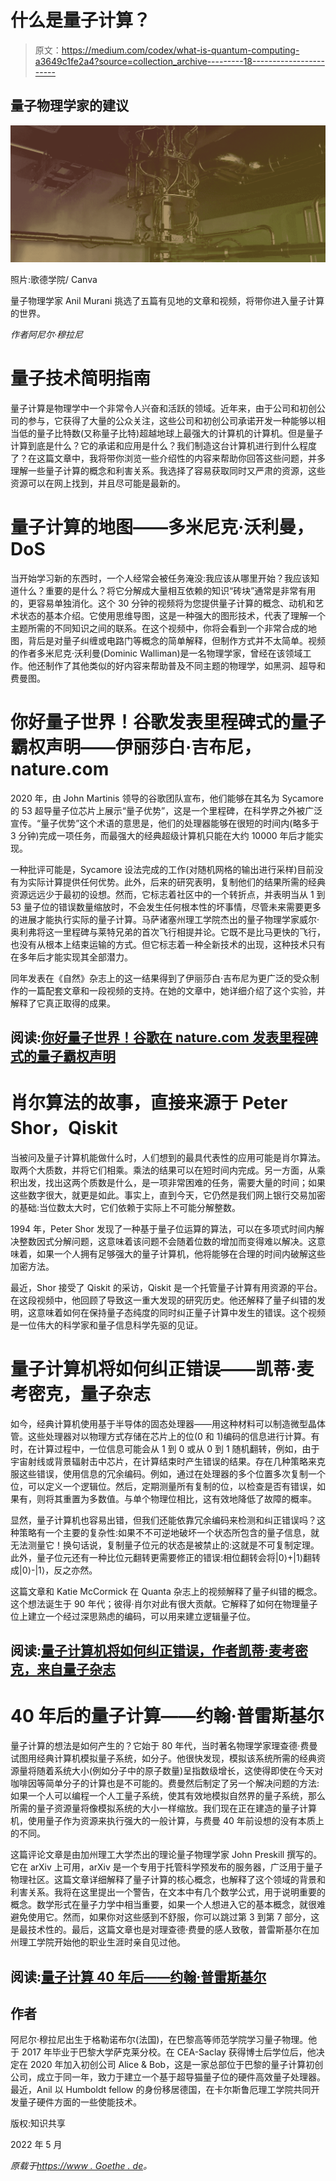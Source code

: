 # 什么是量子计算？

> 原文：<https://medium.com/codex/what-is-quantum-computing-a3649c1fe2a4?source=collection_archive---------18----------------------->

## 量子物理学家的建议

![](img/a0a967dcdfdb7c3e15325c3f4250e512.png)

照片:歌德学院/ Canva

量子物理学家 Anil Murani 挑选了五篇有见地的文章和视频，将带你进入量子计算的世界。

*作者阿尼尔·穆拉尼*

# 量子技术简明指南

量子计算是物理学中一个非常令人兴奋和活跃的领域。近年来，由于公司和初创公司的参与，它获得了大量的公众关注，这些公司和初创公司承诺开发一种能够以相当低的量子比特数(又称量子比特)超越地球上最强大的计算机的计算机。但是量子计算到底是什么？它的承诺和应用是什么？我们制造这台计算机进行到什么程度了？在这篇文章中，我将带你浏览一些介绍性的内容来帮助你回答这些问题，并多理解一些量子计算的概念和利害关系。我选择了容易获取同时又严肃的资源，这些资源可以在网上找到，并且尽可能是最新的。

# 量子计算的地图——多米尼克·沃利曼，DoS

当开始学习新的东西时，一个人经常会被任务淹没:我应该从哪里开始？我应该知道什么？重要的是什么？将它分解成大量相互依赖的知识“砖块”通常是非常有用的，更容易单独消化。这个 30 分钟的视频将为您提供量子计算的概念、动机和艺术状态的基本介绍。它使用思维导图，这是一种强大的图形技术，代表了理解一个主题所需的不同知识之间的联系。在这个视频中，你将会看到一个非常合成的地图，背后是对量子纠缠或电路门等概念的简单解释，但制作方式并不太简单。视频的作者多米尼克·沃利曼(Dominic Walliman)是一名物理学家，曾经在该领域工作。他还制作了其他类似的好内容来帮助普及不同主题的物理学，如黑洞、超导和费曼图。

# 你好量子世界！谷歌发表里程碑式的量子霸权声明——伊丽莎白·吉布尼，nature.com

2020 年，由 John Martinis 领导的谷歌团队宣布，他们能够在其名为 Sycamore 的 53 超导量子位芯片上展示“量子优势”，这是一个里程碑，在科学界之外被广泛宣传。“量子优势”这个术语的意思是，他们的处理器能够在很短的时间内(略多于 3 分钟)完成一项任务，而最强大的经典超级计算机只能在大约 10000 年后才能实现。

一种批评可能是，Sycamore 设法完成的工作(对随机网格的输出进行采样)目前没有为实际计算提供任何优势。此外，后来的研究表明，复制他们的结果所需的经典资源远远少于最初的设想。然而，它标志着社区中的一个转折点，并表明当从 1 到 53 量子位的错误数量缩放时，不会发生任何根本性的坏事情，尽管未来需要更多的进展才能执行实际的量子计算。马萨诸塞州理工学院杰出的量子物理学家威尔·奥利弗将这一里程碑与莱特兄弟的首次飞行相提并论。它既不是比马更快的飞行，也没有从根本上结束运输的方式。但它标志着一种全新技术的出现，这种技术只有在多年后才能实现其全部潜力。

同年发表在《自然》杂志上的这一结果得到了伊丽莎白·吉布尼为更广泛的受众制作的一篇配套文章和一段视频的支持。在她的文章中，她详细介绍了这个实验，并解释了它真正取得的成果。

## 阅读:[你好量子世界！谷歌在 nature.com 发表里程碑式的量子霸权声明](https://www.nature.com/articles/d41586-019-03213-z%20)

# 肖尔算法的故事，直接来源于 Peter Shor，Qiskit

当被问及量子计算机能做什么时，人们想到的最具代表性的应用可能是肖尔算法。取两个大质数，并将它们相乘。乘法的结果可以在短时间内完成。另一方面，从乘积出发，找出这两个质数是什么，是一项非常困难的任务，需要大量的时间；如果这些数字很大，就更是如此。事实上，直到今天，它仍然是我们网上银行交易加密的基础:当位数太大时，它们依赖于实际上不可能分解整数。

1994 年，Peter Shor 发现了一种基于量子位运算的算法，可以在多项式时间内解决整数因式分解问题，这意味着该问题不会随着位数的增加而变得难以解决。这意味着，如果一个人拥有足够强大的量子计算机，他将能够在合理的时间内破解这些加密方法。

最近，Shor 接受了 Qiskit 的采访，Qiskit 是一个托管量子计算有用资源的平台。在这段视频中，他回顾了导致这一重大发现的研究历史。他还解释了量子纠错的发明，这意味着如何在保持量子态纯度的同时纠正量子计算中发生的错误。这个视频是一位伟大的科学家和量子信息科学先驱的见证。

# 量子计算机将如何纠正错误——凯蒂·麦考密克，量子杂志

如今，经典计算机使用基于半导体的固态处理器——用这种材料可以制造微型晶体管。这些处理器对以物理方式存储在芯片上的位(0 和 1)编码的信息进行计算。有时，在计算过程中，一位信息可能会从 1 到 0 或从 0 到 1 随机翻转，例如，由于宇宙射线或背景辐射击中芯片，在计算结束时产生错误的结果。存在几种策略来克服这些错误，使用信息的冗余编码。例如，通过在处理器的多个位置多次复制一个位，可以定义一个逻辑位。然后，定期测量所有复制的位，以检查是否有错误，如果有，则将其重置为多数值。与单个物理位相比，这有效地降低了故障的概率。

显然，量子计算机也容易出错，但我们还能依靠冗余编码来检测和纠正错误吗？这种策略有一个主要的复杂性:如果不不可逆地破坏一个状态所包含的量子信息，就无法测量它！换句话说，复制量子位元的状态是被禁止的:这就是不可复制定理。此外，量子位元还有一种比位元翻转更需要修正的错误:相位翻转会将|0⟩+|1⟩翻转成|0⟩-|1⟩，反之亦然。

这篇文章和 Katie McCormick 在 Quanta 杂志上的视频解释了量子纠错的概念。这个想法诞生于 90 年代；彼得·肖尔对此有很大贡献。它解释了如何在物理量子位上建立一个经过深思熟虑的编码，可以用来建立逻辑量子位。

## 阅读:[量子计算机将如何纠正错误，作者凯蒂·麦考密克，来自量子杂志](https://www.quantamagazine.org/how-quantum-computers-will-correct-their-errors-20211116/)

# 40 年后的量子计算——约翰·普雷斯基尔

量子计算的想法是如何产生的？它始于 80 年代，当时著名物理学家理查德·费曼试图用经典计算机模拟量子系统，如分子。他很快发现，模拟该系统所需的经典资源量将随着系统大小(例如分子中的原子数量)呈指数级增长，这使得即使在今天对咖啡因等简单分子的计算也是不可能的。费曼然后制定了另一个解决问题的方法:如果一个人可以编程一个人工量子系统，使其有效地模拟自然界的量子系统，那么所需的量子资源量将像模拟系统的大小一样缩放。我们现在正在建造的量子计算机，使用量子作为资源来执行强大的一般计算，与费曼 40 年前设想的没有本质上的不同。

这篇评论文章是由加州理工大学杰出的理论量子物理学家 John Preskill 撰写的。它在 arXiv 上可用，arXiv 是一个专用于托管科学预发布的服务器，广泛用于量子物理社区。这篇文章详细解释了量子计算的核心概念，也解释了这个领域的背景和利害关系。我将在这里提出一个警告，在文本中有几个数学公式，用于说明重要的概念。数学形式在量子力学中相当重要，如果一个人想进入它的基本概念，就很难避免使用它。然而，如果你对这些感到不舒服，你可以跳过第 3 到第 7 部分，这是最技术性的。最后，这篇文章也是对理查德·费曼的感人致敬，普雷斯基尔在加州理工学院开始他的职业生涯时亲自见过他。

## 阅读:[量子计算 40 年后——约翰·普雷斯基尔](https://arxiv.org/abs/2106.10522)

## 作者

阿尼尔·穆拉尼出生于格勒诺布尔(法国)，在巴黎高等师范学院学习量子物理。他于 2017 年毕业于巴黎大学萨克莱分校。在 CEA-Saclay 获得博士后学位后，他决定在 2020 年加入初创公司 Alice & Bob，这是一家总部位于巴黎的量子计算初创公司，成立于同一年，致力于建立一个基于超导猫量子位的硬件高效量子处理器。最近，Anil 以 Humboldt fellow 的身份移居德国，在卡尔斯鲁厄理工学院共同开发量子硬件方面的一些使能技术。

版权:知识共享

2022 年 5 月

*原载于*[*https://www . Goethe . de*](https://www.goethe.de/prj/lqs/en/art/index.html)*。*